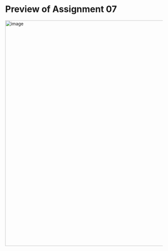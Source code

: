 ﻿# Preview of Assignment 07
 <img width="722" alt="image" src="https://github.com/user-attachments/assets/b0a1b6ed-8649-407b-bb42-39e4328b040b" />
